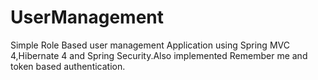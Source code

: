 # UserManagement
Simple Role Based user management Application using Spring MVC 4,Hibernate 4 and Spring Security.Also implemented Remember me and token based authentication.
